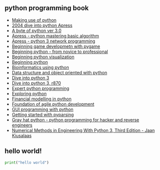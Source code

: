 ## python programming book

- [Making use of python](https://theswissbay.ch/pdf/Gentoomen%20Library/Programming/Python/%281%29Making%20Use%20Of%20Python%20%282002%29.pdf)
- [2004 dive into python Apress](https://theswissbay.ch/pdf/Gentoomen%20Library/Programming/Python/2004%20Dive%20Into%20Python%20Apress.pdf)
- [A byte of python ver 3.0](https://theswissbay.ch/pdf/Gentoomen%20Library/Programming/Python/A%20Byte%20of%20Python%2C%20v1.92%20%28for%20Python%203.0%29%20%282009%29.pdf)
- [Apress - python mastering basic algorithm](https://theswissbay.ch/pdf/Gentoomen%20Library/Programming/Python/Apress%20-%20Python%20Algorithms%20Mastering%20Basic%20Algorithms%20in%20the%20Python%20Language.pdf)
- [Apress - python 3 network programming](https://theswissbay.ch/pdf/Gentoomen%20Library/Programming/Python/Apress.Foundations.of.Python.3.Network.Programming.2nd.Edition.Dec.2010.pdf)
- [Beginning game developmetn with pygame](https://theswissbay.ch/pdf/Gentoomen%20Library/Programming/Python/Beginning%20Game%20Development%20with%20Python%20and%20Pygame%20-%20From%20Novice%20to%20Professional%20%282007%29.pdf)
- [Beginning python - from novice to professional](https://theswissbay.ch/pdf/Gentoomen%20Library/Programming/Python/Beginning%20Python%20-%20From%20Novice%20to%20Professional%20%282005%29%20-%20BBL.pdf)
- [Beginning python visualization](https://theswissbay.ch/pdf/Gentoomen%20Library/Programming/Python/Beginning%20Python%20Visualization%20-%20Crafting%20Visual%20Transformation%20Scripts%20%282009%29.pdf)
- [Beginning python](https://theswissbay.ch/pdf/Gentoomen%20Library/Programming/Python/Beginning%20Python.pdf)
- [Bioinformatics using python](https://theswissbay.ch/pdf/Gentoomen%20Library/Programming/Python/Bioinformatics%20Programming%20Using%20Python%2C%20First%20Edition%20%282009%29.pdf)
- [Data structure and object oriented with python](https://theswissbay.ch/pdf/Gentoomen%20Library/Programming/Python/Data%20Structures%20and%20Algorithms%20with%20Object-Oriented%20Design%20Patterns%20in%20Python%20%282003%29.chm)
- [Dive into python 3](https://theswissbay.ch/pdf/Gentoomen%20Library/Programming/Python/Dive%20Into%20Python%203%20%282011%29.pdf)
- [Dive into python 3, r870](https://theswissbay.ch/pdf/Gentoomen%20Library/Programming/Python/Dive%20Into%20Python%203%2C%20r870%20%282010%29.pdf)
- [Expert python programming](https://theswissbay.ch/pdf/Gentoomen%20Library/Programming/Python/Expert%20Python%20Programming%20%282008%29.pdf)
- [Exploring python](https://theswissbay.ch/pdf/Gentoomen%20Library/Programming/Python/Exploring%20Python%20%282009%29.pdf)
- [Financial modelling in python](https://theswissbay.ch/pdf/Gentoomen%20Library/Programming/Python/Financial%20Modelling%20in%20Python%20%282009%29.pdf)
- [Foundation of agile python development](https://theswissbay.ch/pdf/Gentoomen%20Library/Programming/Python/Foundations%20of%20Agile%20Python%20Development%20%282008%29.pdf)
- [GUI programming with python](https://theswissbay.ch/pdf/Gentoomen%20Library/Programming/Python/GUI%20Programming%20with%20Python%20-%20QT%20Edition%20%282002%29.chm)
- [Getting started with pyparsing](https://theswissbay.ch/pdf/Gentoomen%20Library/Programming/Python/Getting%20Started%20with%20Pyparsing%20%282007%29.pdf)
- [Gray hat python - python programming for hacker and reverse engineers](https://theswissbay.ch/pdf/Gentoomen%20Library/Programming/Python/Gray%20Hat%20Python%20-%20Python%20Programming%20for%20Hackers%20and%20Reverse%20Engineers%20%282009%29.pdf)
- [Numerical Methods in Engineering With Python 3, Third Edition - Jaan Kiusalaas](https://docs.google.com/viewer?a=v&pid=sites&srcid=ZGVmYXVsdGRvbWFpbnxtZXRvZG9zbnVtZXJpY29zMjAxNDJ8Z3g6NmQwYWFlMzIwZjk5MmU4NQ)

## hello world!

```python
print("hello world")
```
